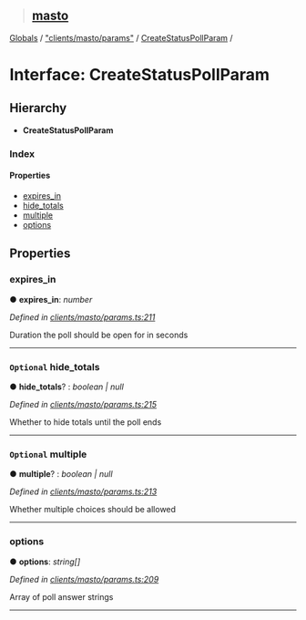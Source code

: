 > ## [masto](../README.md)

[Globals](../globals.md) / ["clients/masto/params"](../modules/_clients_masto_params_.md) / [CreateStatusPollParam](_clients_masto_params_.createstatuspollparam.md) /

# Interface: CreateStatusPollParam

## Hierarchy

* **CreateStatusPollParam**

### Index

#### Properties

* [expires_in](_clients_masto_params_.createstatuspollparam.md#expires_in)
* [hide_totals](_clients_masto_params_.createstatuspollparam.md#optional-hide_totals)
* [multiple](_clients_masto_params_.createstatuspollparam.md#optional-multiple)
* [options](_clients_masto_params_.createstatuspollparam.md#options)

## Properties

###  expires_in

● **expires_in**: *number*

*Defined in [clients/masto/params.ts:211](https://github.com/neet/masto.js/blob/635a2aa/src/clients/masto/params.ts#L211)*

Duration the poll should be open for in seconds

___

### `Optional` hide_totals

● **hide_totals**? : *boolean | null*

*Defined in [clients/masto/params.ts:215](https://github.com/neet/masto.js/blob/635a2aa/src/clients/masto/params.ts#L215)*

Whether to hide totals until the poll ends

___

### `Optional` multiple

● **multiple**? : *boolean | null*

*Defined in [clients/masto/params.ts:213](https://github.com/neet/masto.js/blob/635a2aa/src/clients/masto/params.ts#L213)*

Whether multiple choices should be allowed

___

###  options

● **options**: *string[]*

*Defined in [clients/masto/params.ts:209](https://github.com/neet/masto.js/blob/635a2aa/src/clients/masto/params.ts#L209)*

Array of poll answer strings

___